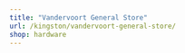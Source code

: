 ```yaml
---
title: "Vandervoort General Store"
url: /kingston/vandervoort-general-store/
shop: hardware
---
```

